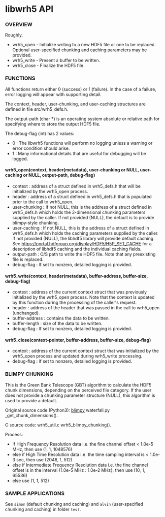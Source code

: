 # libwrh5 API

### OVERVIEW

Roughly, 

* wrh5_open - Initialize writing to a new HDF5 file or one to be replaced. Optional user-specified chunking and caching parameters may be provided.
* wrh5_write - Present a buffer to be written.
* wrh5_close - Finalize the HDF5 file.

### FUNCTIONS

All functions return either 0 (success) or 1 (failure).  In the case of a failure, error logging will appear with supporting detail.

The context, header, user-chunking, and user-caching structures are defined in file src/wrh5_defs.h.

The output-path (char *) is an operating system absolute or relative path for specifying where to store the output HDF5 file.

The debug-flag (int) has 2 values:
* 0 : The libwrh5 functions will perform no logging unless a warning or error condition should arise.
* 1 : Many informational details that are useful for debugging will be logged.

#### wrh5_open(context, header(metadata), user-chunking or NULL, user-caching or NULL, output-path, debug-flag)

* context : address of a struct defined in wrh5_defs.h that will be initialized by the wrh5_open process.
* header : address of a struct defined in wrh5_defs.h that is populated prior to the call to wrh5_open.
* user-chunking : If not NULL, this is the address of a struct defined in wrh5_defs.h which holds the 3-dimensional chunking parameters supplied by the caller.  If not provided (NULL), the default is to provide blimpy-style chunking.
* user-caching : If not NULL, this is the address of a struct defined in wrh5_defs.h which holds the caching parameters supplied by the caller.  If not provided (NULL), the libhdf5 library will provide default caching. See https://portal.hdfgroup.org/display/HDF5/H5P_SET_CACHE for a description of libhdf5 caching and the individual caching fields.
* output-path : O/S path to write the HDF5 file.  Note that any preexisting file is replaced.
* debug-flag : If set to nonzero, detailed logging is provided.

#### wrh5_write(context, header(metadata), buffer-address, buffer-size, debug-flag)

* context : address of the current context struct that was previously initialized by the wrh5_open process.  Note that the context is updated by this function during the processing of the caller's request.
* header : address of the header that was passed in the call to wrh5_open (unchanged).
* buffer-address : contains the data to be written.
* buffer-length : size of the data to be written.
* debug-flag : If set to nonzero, detailed logging is provided.

#### wrh5_close(context-pointer, buffer-address, buffer-size, debug-flag)

* context : address of the current context struct that was initialized by the wrh5_open process and updated during wrh5_write processing.
* debug-flag : If set to nonzero, detailed logging is provided.

### BLIMPY CHUNKING

This is the Green Bank Telescope (GBT) algorithm to calculate the HDF5 chunk dimensions, depending on the perceived file category.  If the user does not provide a chunking parameter structure (NULL), this algorithm is used to provide a default.

Original source code (Python3): [blimpy](https://github.com/UCBerkeleySETI/blimpy) waterfall.py _get_chunk_dimensions().

C source code: wrh5_util.c wrh5_blimpy_chunking().

Process:
* If High Frequency Resolution data i.e. the fine channel offset < 1.0e-5 MHz, then use (1, 1, 1048576)
* else if High Time Resolution data i.e. the time sampling interval is < 1.0e-3 sec, then use (2048, 1, 512)
* else if Intermediate Frequency Resolution data i.e. the fine channel offset is in the interval {1.0e-5 MHz : 1.0e-2 MHz}, then use (10, 1, 65536)
* else use (1, 1, 512)

### SAMPLE APPLICATIONS

See ```simon``` (default chunking and caching) and ```alvin``` (user-specified chunking and caching) in folder ```test```.
